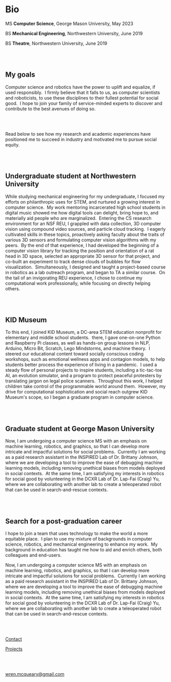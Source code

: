 # Bio

MS **Computer Science**, George Mason University, May 2023

BS **Mechanical Engineering**, Northwestern University, June 2019

BS **Theatre**, Northwestern University, June 2019

<br/><br/>

## My goals

Computer science and robotics have the power to uplift and equalize, if used responsibly.  I firmly believe that it falls to us, as computer scientists and roboticists, to use these disciplines to their fullest potential for social good.  I hope to join your family of service-minded experts to discover and contribute to the best avenues of doing so.

<br/><br/>

Read below to see how my research and academic experiences have positioned me to succeed in industry and motivated me to pursue social equity.

<br/><br/>

## Undergraduate student at Northwestern University

While studying mechanical engineering for my undergraduate, I focused my efforts on philanthropic uses for STEM, and nurtured a growing interest in computer science.  My work mentoring incarcerated high school students in digital music showed me how digital tools can delight, bring hope to, and materially aid people who are marginalized.  Entering the CS research environment for an NSF REU, I grappled with data collection, 3D computer vision using compound video sources, and particle cloud tracking.  I eagerly cultivated skills in these topics, proactively asking faculty about the traits of various 3D sensors and formulating computer vision algorithms with my peers.  By the end of that experience, I had developed the beginning of a computer vision library for tracking the position and orientation of a rat head in 3D space, selected an appropriate 3D sensor for that project, and co-built an experiment to track dense clouds of bubbles for flow visualization.  Simultaneously, I designed and taught a project-based course in robotics as a lab outreach program, and began to TA a similar course.  On the tail of an invigorating REU experience, I chose to continue my computational work professionally, while focusing on directly helping others.

<br/><br/>

## KID Museum

To this end, I joined KID Museum, a DC-area STEM education nonprofit for elementary and middle school students.  there, I gave one-on-one Python and Raspberry Pi classes, as well as hands-on group lessons in NLP, Arduino, Micro Bit, Scratch, Lego Mindstorms, and machine theory.  I steered our educational content toward socially conscious coding workshops, such as emotional wellness apps and contagion models, to help students better process the experience of living in a pandemic.  I used a steady flow of personal projects to inspire students, including a tic-tac-toe AI, an evolution simulator, and a program to protect peaceful protesters by translating jargon on legal police scanners.  Throughout this work, I helped children take control of the programmable world around them.  However, my drive for computational sophistication and social reach outgrew KID Museum's scope, so I began a graduate program in computer science.

<br/><br/>

## Graduate student at George Mason University

Now, I am undergoing a computer science MS with an emphasis on machine learning, robotics, and graphics, so that I can develop more intricate and impactful solutions for social problems.  Currently I am working as a paid research assistant in the INSPIRED Lab of Dr. Brittany Johnson, where we are developing a tool to improve the ease of debugging machine learning models, including removing unethical biases from models deployed in social contexts.  At the same time, I am satisfying my interests in robotics for social good by volunteering in the DCXR Lab of Dr. Lap-Fai (Craig) Yu, where we are collaborating with another lab to create a teleoperated robot that can be used in search-and-rescue contexts.

<br/><br/>

## Search for a post-graduation career

I hope to join a team that uses technology to make the world a more equitable place.  I plan to use my mixture of backgrounds in computer science, robotics, and mechanical engineering to enhance my work.  My background in education has taught me how to aid and enrich others, both colleagues and end-users.

Now, I am undergoing a computer science MS with an emphasis on machine learning, robotics, and graphics, so that I can develop more intricate and impactful solutions for social problems.  Currently I am working as a paid research assistant in the INSPIRED Lab of Dr. Brittany Johnson, where we are developing a tool to improve the ease of debugging machine learning models, including removing unethical biases from models deployed in social contexts.  At the same time, I am satisfying my interests in robotics for social good by volunteering in the DCXR Lab of Dr. Lap-Fai (Craig) Yu, where we are collaborating with another lab to create a teleoperated robot that can be used in search-and-rescue contexts.

<br/><br/>

[Contact](https://WrenMcQueary.github.io/contact)

[Projects](https://WrenMcQueary.github.io/projects)

<br/><br/>

wren.mcqueary@gmail.com
